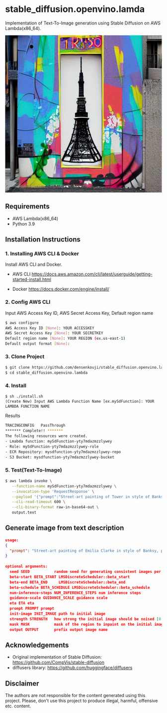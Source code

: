 # stable_diffusion.openvino.lamda

Implementation of Text-To-Image generation using Stable Diffusion on AWS Lambda(x86_64).
<p align="center">
  <img src="data/title.png"/>
</p>

## Requirements

* AWS Lambda(x86_64)
* Python 3.9

## Installation Instructions
### 1. Installing AWS CLI & Docker
Install AWS CLI and Docker.
- AWS CLI
https://docs.aws.amazon.com/cli/latest/userguide/getting-started-install.html

- Docker
https://docs.docker.com/engine/install/

### 2. Config AWS CLI
Input AWS Access Key ID, AWS Secret Access Key, Default region name
```bash
$ aws configure
AWS Access Key ID [None]: YOUR ACCESSKEY
AWS Secret Access Key [None]: YOUR SECRETKEY
Default region name [None]: YOUR REGION (ex.us-east-1)
Default output format [None]:
```

### 3. Clone Project
```bash
$ git clone https://github.com/densenkouji/stable_diffusion.openvino.lambda.git
$ cd stable_diffusion.openvino.lambda
```

### 4. Install
```bash:
$ sh ./install.sh
(Create New) Input AWS Lambda Function Name [ex.mySdFunction]: YOUR LAMBDA FUNCTION NAME
```
Results
```bash
TRACINGCONFIG   PassThrough
******* Complete!! *******
The following resources were created.
- Lmabda function: mySdFunction-yty7mdazmzzlywey
- Role: mySdFunction-yty7mdazmzzlywey-role
- ECR Repository: mysdfunction-yty7mdazmzzlywey-repo
- S3 Bucket: mysdfunction-yty7mdazmzzlywey-bucket
```

### 5. Test(Text-To-Image)

```bash
$ aws lambda invoke \
   --function-name mySdFunction-yty7mdazmzzlywey \
   --invocation-type 'RequestResponse' \
   --payload '{"prompt":"Street-art painting of Tower in style of Banksy"}' \
   --cli-read-timeout 600 \
   --cli-binary-format raw-in-base64-out \
   output.text
```

## Generate image from text description

```JSON
usage: 
{
  "prompt": "Street-art painting of Emilia Clarke in style of Banksy, photorealism"
}

optional arguments:
  seed SEED           random seed for generating consistent images per prompt
  beta-start BETA_START LMSDiscreteScheduler::beta_start
  beta-end BETA_END     LMSDiscreteScheduler::beta_end
  beta-schedule BETA_SCHEDULE LMSDiscreteScheduler::beta_schedule
  num-inference-steps NUM_INFERENCE_STEPS num inference steps
  guidance-scale GUIDANCE_SCALE guidance scale
  eta ETA eta
  prompt PROMPT prompt
  init-image INIT_IMAGE path to initial image
  strength STRENGTH   how strong the initial image should be noised [0.0, 1.0]
  mask MASK           mask of the region to inpaint on the initial image
  output OUTPUT       prefix output image name
  ```

## Acknowledgements

* Original implementation of Stable Diffusion: https://github.com/CompVis/stable-diffusion
* diffusers library: https://github.com/huggingface/diffusers

## Disclaimer

The authors are not responsible for the content generated using this project.
Please, don't use this project to produce illegal, harmful, offensive etc. content.
